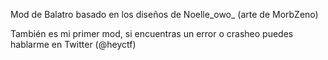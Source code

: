 Mod de Balatro basado en los diseños de Noelle_owo_ (arte de MorbZeno)

También es mi primer mod, si encuentras un error o crasheo puedes hablarme en Twitter (@heyctf)

